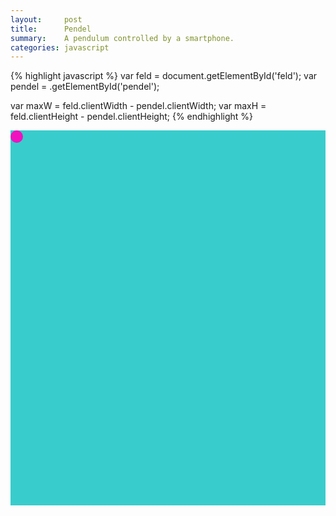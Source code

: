 ```yaml
---
layout:     post
title:      Pendel 
summary:    A pendulum controlled by a smartphone.
categories: javascript
---
```



{% highlight javascript %}
var feld = document.getElementById('feld');
var pendel = .getElementById('pendel');

var maxW = feld.clientWidth - pendel.clientWidth;
var maxH = feld.clientHeight - pendel.clientHeight;
{% endhighlight %}


<div id="feld" style="position:relative; width:100%; height:600px;
    background:#39CCCC" class="absolute-center">
    <div id="pendel" style="position:absolute; width:20px; height:20px;
      background:#F012BE; border-radius:100%"></div>
</div>

<script type="text/javascript">
    var feld = document.getElementById('feld');
    var pendel = .getElementById('pendel');

    var maxW = feld.clientWidth - pendel.clientWidth;
    var maxH = feld.clientHeight - pendel.clientHeight;

    function handleOrientation(event) {
      var x = event.beta%90;
      var y = event.gamma;

      x += 90;
      y += 90;

      pendel.style.left = (maxW*y/180 - pendel.clientWidth/2) + "px";
      pendel.style.top  = (maxH*x/180 - pendel.clientHeight/2) + "px";
    }

    window.addEventListener('deviceorientation', handleOrientation);
</script> 
